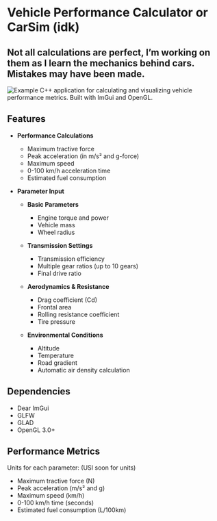 # Vehicle Performance Calculator or CarSim (idk)

## Not all calculations are perfect, I’m working on them as I learn the mechanics behind cars. Mistakes may have been made.

![Example](https://github.com/user-attachments/assets/1014cda0-6302-479b-a648-392cd923cccf)
C++ application for calculating and visualizing vehicle performance metrics. Built with ImGui and OpenGL.

## Features

- **Performance Calculations**
  - Maximum tractive force
  - Peak acceleration (in m/s² and g-force)
  - Maximum speed
  - 0-100 km/h acceleration time
  - Estimated fuel consumption

- **Parameter Input**
  - **Basic Parameters**
    - Engine torque and power
    - Vehicle mass
    - Wheel radius
  
  - **Transmission Settings**
    - Transmission efficiency
    - Multiple gear ratios (up to 10 gears)
    - Final drive ratio
  
  - **Aerodynamics & Resistance**
    - Drag coefficient (Cd)
    - Frontal area
    - Rolling resistance coefficient
    - Tire pressure
  
  - **Environmental Conditions**
    - Altitude
    - Temperature
    - Road gradient
    - Automatic air density calculation

## Dependencies

- Dear ImGui
- GLFW
- GLAD
- OpenGL 3.0+

## Performance Metrics

Units for each parameter: (USI soon for units)
- Maximum tractive force (N)
- Peak acceleration (m/s² and g)
- Maximum speed (km/h)
- 0-100 km/h time (seconds)
- Estimated fuel consumption (L/100km)
